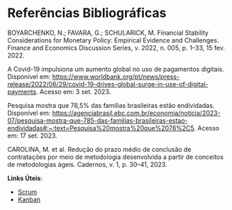 # Referências Bibliográficas

BOYARCHENKO, N.; FAVARA, G.; SCHULARICK, M. Financial Stability Considerations for Monetary Policy: Empirical Evidence and Challenges. Finance and Economics Discussion Series, v. 2022, n. 005, p. 1–33, 15 fev. 2022.

A Covid-19 impulsiona um aumento global no uso de pagamentos digitais. Disponível em: <https://www.worldbank.org/pt/news/press-release/2022/06/29/covid-19-drives-global-surge-in-use-of-digital-payments>. Acesso em: 3 set. 2023.

Pesquisa mostra que 78,5% das famílias brasileiras estão endividadas. Disponível em: <https://agenciabrasil.ebc.com.br/economia/noticia/2023-07/pesquisa-mostra-que-785-das-familias-brasileiras-estao-endividadas#:~:text=Pesquisa%20mostra%20que%2078%2C5>. Acesso em: 17 set. 2023.

CAROLINA, M. et al. Redução do prazo médio de conclusão de contratações por meio de metodologia desenvolvida a partir de conceitos de metodologias ágeis. Cadernos, v. 1, p. 30–41, 2023. 

**Links Úteis**:

- [Scrum](https://en.wikipedia.org/wiki/Scrum_(software_development))
- [Kanban](https://pt.wikipedia.org/wiki/Kanban/)
